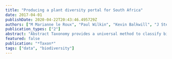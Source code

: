 ```yaml
---
title: "Producing a plant diversity portal for South Africa"
date: 2017-04-01
publishDate: 2020-04-22T20:43:46.495729Z
authors: ["M Marianne le Roux", "Paul Wilkin", "Kevin Balkwill", "J Stephen Boatwright", "Benny Bytebier", "Denis Filer", "Cornelia Klak", "Ronell R Klopper", "Marinda Koekemoer", "Laurence Livermore", "Roy Lubke", "Anthony R Magee", "John C Manning", "Alan Paton", "Tim Pearce", "Jasper Slingsby", "Ben-Erik van Wyk", "Janine E Victor", "Lize von Staden"]
publication_types: ["2"]
abstract: "Abstract Taxonomy provides a universal method to classify biodiversity at different scales locally and globally. Currently, existing taxonomic treatments are scattered, limiting their accessibility and utility. The Convention on Biological Diversity has responded to this challenge by setting the goal of compiling a World Flora Online (Global Strategy for Plant Conservation Target 1, 2011?2020). This can be done by aggregating electronically available information provided by each country, region or specialist group. Developing a Flora or a high-level monographic product requires time and input from a large pool of taxonomic specialists. Completing a Flora may be difficult to accomplish for phytodiverse countries, such as South Africa, if the 2020 target is to be met. Fortunately, a large number of taxonomic contributions and many electronic tools exist that can enhance progress. Where these are available, efforts have to be made to access and digitise the literature. Here we describe a pragmatic approach to developing an online Flora, involving taking floristic information from multiple, previously published sources, digitising the legacy literature where needed and aggregating the required information into a single portal. South Africa is committed to producing an online Flora (the e-Flora of South Africa) and contributing the information to the World Flora Online initiative following the aggregator portal approach, a method described here that might be useful for other countries with high phytodiversity."
featured: false
publication: "*Taxon*"
tags: ["data", "biodiversity"]
---
```


